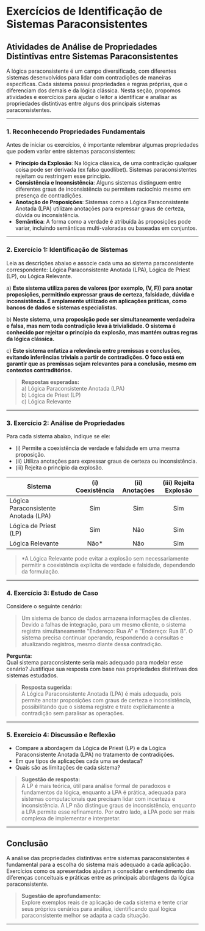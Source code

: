 
# Exercícios de Identificação de Sistemas Paraconsistentes

## Atividades de Análise de Propriedades Distintivas entre Sistemas Paraconsistentes

A lógica paraconsistente é um campo diversificado, com diferentes sistemas desenvolvidos para lidar com contradições de maneiras específicas. Cada sistema possui propriedades e regras próprias, que o diferenciam dos demais e da lógica clássica. Nesta seção, propomos atividades e exercícios para ajudar o leitor a identificar e analisar as propriedades distintivas entre alguns dos principais sistemas paraconsistentes.

---

### 1. **Reconhecendo Propriedades Fundamentais**

Antes de iniciar os exercícios, é importante relembrar algumas propriedades que podem variar entre sistemas paraconsistentes:

- **Princípio da Explosão**: Na lógica clássica, de uma contradição qualquer coisa pode ser derivada (ex falso quodlibet). Sistemas paraconsistentes rejeitam ou restringem esse princípio.
- **Consistência e Inconsistência**: Alguns sistemas distinguem entre diferentes graus de inconsistência ou permitem raciocínio mesmo em presença de contradições.
- **Anotação de Proposições**: Sistemas como a Lógica Paraconsistente Anotada (LPA) utilizam anotações para expressar graus de certeza, dúvida ou inconsistência.
- **Semântica**: A forma como a verdade é atribuída às proposições pode variar, incluindo semânticas multi-valoradas ou baseadas em conjuntos.

---

### 2. **Exercício 1: Identificação de Sistemas**

Leia as descrições abaixo e associe cada uma ao sistema paraconsistente correspondente: Lógica Paraconsistente Anotada (LPA), Lógica de Priest (LP), ou Lógica Relevante.

a) **Este sistema utiliza pares de valores (por exemplo, (V, F)) para anotar proposições, permitindo expressar graus de certeza, falsidade, dúvida e inconsistência. É amplamente utilizado em aplicações práticas, como bancos de dados e sistemas especialistas.**

b) **Neste sistema, uma proposição pode ser simultaneamente verdadeira e falsa, mas nem toda contradição leva à trivialidade. O sistema é conhecido por rejeitar o princípio da explosão, mas mantém outras regras da lógica clássica.**

c) **Este sistema enfatiza a relevância entre premissas e conclusões, evitando inferências triviais a partir de contradições. O foco está em garantir que as premissas sejam relevantes para a conclusão, mesmo em contextos contraditórios.**

> **Respostas esperadas:**  
> a) Lógica Paraconsistente Anotada (LPA)  
> b) Lógica de Priest (LP)  
> c) Lógica Relevante

---

### 3. **Exercício 2: Análise de Propriedades**

Para cada sistema abaixo, indique se ele:

- (i) Permite a coexistência de verdade e falsidade em uma mesma proposição.
- (ii) Utiliza anotações para expressar graus de certeza ou inconsistência.
- (iii) Rejeita o princípio da explosão.

| Sistema                      | (i) Coexistência | (ii) Anotações | (iii) Rejeita Explosão |
|------------------------------|:---------------:|:--------------:|:----------------------:|
| Lógica Paraconsistente Anotada (LPA) |      Sim        |      Sim      |         Sim           |
| Lógica de Priest (LP)        |      Sim        |      Não       |         Sim           |
| Lógica Relevante             |      Não*       |      Não       |         Sim           |

> *A Lógica Relevante pode evitar a explosão sem necessariamente permitir a coexistência explícita de verdade e falsidade, dependendo da formulação.

---

### 4. **Exercício 3: Estudo de Caso**

Considere o seguinte cenário:

> Um sistema de banco de dados armazena informações de clientes. Devido a falhas de integração, para um mesmo cliente, o sistema registra simultaneamente "Endereço: Rua A" e "Endereço: Rua B". O sistema precisa continuar operando, respondendo a consultas e atualizando registros, mesmo diante dessa contradição.

**Pergunta:**  
Qual sistema paraconsistente seria mais adequado para modelar esse cenário? Justifique sua resposta com base nas propriedades distintivas dos sistemas estudados.

> **Resposta sugerida:**  
> A Lógica Paraconsistente Anotada (LPA) é mais adequada, pois permite anotar proposições com graus de certeza e inconsistência, possibilitando que o sistema registre e trate explicitamente a contradição sem paralisar as operações.

---

### 5. **Exercício 4: Discussão e Reflexão**

- Compare a abordagem da Lógica de Priest (LP) e da Lógica Paraconsistente Anotada (LPA) no tratamento de contradições.  
- Em que tipos de aplicações cada uma se destaca?  
- Quais são as limitações de cada sistema?

> **Sugestão de resposta:**  
> A LP é mais teórica, útil para análise formal de paradoxos e fundamentos da lógica, enquanto a LPA é prática, adequada para sistemas computacionais que precisam lidar com incerteza e inconsistência. A LP não distingue graus de inconsistência, enquanto a LPA permite esse refinamento. Por outro lado, a LPA pode ser mais complexa de implementar e interpretar.

---

## Conclusão

A análise das propriedades distintivas entre sistemas paraconsistentes é fundamental para a escolha do sistema mais adequado a cada aplicação. Exercícios como os apresentados ajudam a consolidar o entendimento das diferenças conceituais e práticas entre as principais abordagens da lógica paraconsistente.

> **Sugestão de aprofundamento:**  
> Explore exemplos reais de aplicação de cada sistema e tente criar seus próprios cenários para análise, identificando qual lógica paraconsistente melhor se adapta a cada situação.

---
```